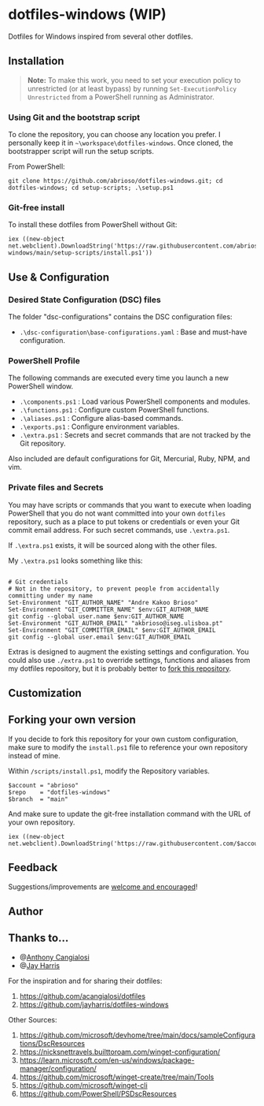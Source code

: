 # dotfiles-windows (WIP)

Dotfiles for Windows inspired from several other dotfiles.

## Installation

> **Note:** To make this work, you need to set your execution policy to unrestricted (or at least bypass) by running `Set-ExecutionPolicy Unrestricted` from a PowerShell running as Administrator.

### Using Git and the bootstrap script

To clone the repository, you can choose any location you prefer. I personally keep it in `~\workspace\dotfiles-windows`. Once cloned, the bootstrapper script will run the setup scripts.

From PowerShell:

```pwsh
git clone https://github.com/abrioso/dotfiles-windows.git; cd dotfiles-windows; cd setup-scripts; .\setup.ps1
```

### Git-free install

To install these dotfiles from PowerShell without Git:

```pwsh
iex ((new-object net.webclient).DownloadString('https://raw.githubusercontent.com/abrioso/dotfiles-windows/main/setup-scripts/install.ps1'))
```

## Use & Configuration

### Desired State Configuration (DSC) files

The folder "dsc-configurations" contains the DSC configuration files:

- `.\dsc-configuration\base-configurations.yaml` : Base and must-have configuration.

### PowerShell Profile

The following commands are executed every time you launch a new
PowerShell window.

- `.\components.ps1` : Load various PowerShell components and modules.
- `.\functions.ps1` : Configure custom PowerShell functions.
- `.\aliases.ps1` : Configure alias-based commands.
- `.\exports.ps1` : Configure environment variables.
- `.\extra.ps1` : Secrets and secret commands that are not tracked by the Git repository.

Also included are default configurations for Git, Mercurial, Ruby, NPM, and vim.

### Private files and Secrets

You may have scripts or commands that you want to execute when loading PowerShell that you do not want committed into your own `dotfiles` repository, such as a place to put tokens or credentials or even your Git commit email address. For such secret commands, use `.\extra.ps1`.

If `.\extra.ps1` exists, it will be sourced along with the other files.

My `.\extra.ps1` looks something like this:

```posh

# Git credentials
# Not in the repository, to prevent people from accidentally committing under my name
Set-Environment "GIT_AUTHOR_NAME" "Andre Kakoo Brioso"
Set-Environment "GIT_COMMITTER_NAME" $env:GIT_AUTHOR_NAME
git config --global user.name $env:GIT_AUTHOR_NAME
Set-Environment "GIT_AUTHOR_EMAIL" "akbrioso@iseg.ulisboa.pt"
Set-Environment "GIT_COMMITTER_EMAIL" $env:GIT_AUTHOR_EMAIL
git config --global user.email $env:GIT_AUTHOR_EMAIL
```

Extras is designed to augment the existing settings and configuration. You could also use `./extra.ps1` to override settings, functions and aliases from my dotfiles repository, but it is probably better to [fork this repository](#forking-your-own-version).

## Customization

## Forking your own version

If you decide to fork this repository for your own custom configuration, make sure to modify the `install.ps1` file to reference your own repository instead of mine.

Within `/scripts/install.ps1`, modify the Repository variables.

```pwsh
$account = "abrioso"
$repo    = "dotfiles-windows"
$branch  = "main"
```

And make sure to update the git-free installation command with the URL of your own repository.

```pwsh
iex ((new-object net.webclient).DownloadString('https://raw.githubusercontent.com/$account/$repo/$branch/setup/install.ps1'))
```

## Feedback

Suggestions/improvements are
[welcome and encouraged](https://github.com/abrioso/dotfiles-windows/issues)!

## Author

## Thanks to…

- @[Anthony Cangialosi](https://github.com/acangialosi)
- @[Jay Harris](https://github.com/jayharris)

For the inspiration and for sharing their dotfiles:

1. <https://github.com/acangialosi/dotfiles>
2. <https://github.com/jayharris/dotfiles-windows>

Other Sources:

1. <https://github.com/microsoft/devhome/tree/main/docs/sampleConfigurations/DscResources>
2. <https://nicksnettravels.builttoroam.com/winget-configuration/>
3. <https://learn.microsoft.com/en-us/windows/package-manager/configuration/>
4. <https://github.com/microsoft/winget-create/tree/main/Tools>
5. <https://github.com/microsoft/winget-cli>
6. <https://github.com/PowerShell/PSDscResources>
